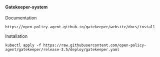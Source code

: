 #### Gatekeeper-system

Documentation

    https://open-policy-agent.github.io/gatekeeper/website/docs/install
    
Installation

    kubectl apply -f https://raw.githubusercontent.com/open-policy-agent/gatekeeper/release-3.5/deploy/gatekeeper.yaml
